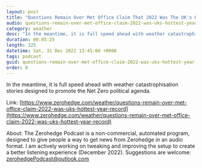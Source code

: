 ```yaml
---
layout: post
title: "Questions Remain Over Met Office Claim That 2022 Was The UK's Hottest Year On Record"
audio: questions-remain-over-met-office-claim-2022-was-uks-hottest-year-record-6
category: weather
desc: "In the meantime, it is full speed ahead with weather catastrophisation stories designed to promote the Net Zero political agenda. "
duration: 00:05:25
length: 325
datetime: Sat, 31 Dec 2022 13:45:00 +0000
tags: podcast
guid: questions-remain-over-met-office-claim-2022-was-uks-hottest-year-record-0
order: 0
---
```

In the meantime, it is full speed ahead with weather catastrophisation stories designed to promote the Net Zero political agenda. 

Link: [https://www.zerohedge.com/weather/questions-remain-over-met-office-claim-2022-was-uks-hottest-year-record](https://www.zerohedge.com/weather/questions-remain-over-met-office-claim-2022-was-uks-hottest-year-record)

About: The Zerohedge Podcast is a non-commercial, automated program, designed to give people a way to get news from Zerohedge in an audio format.  I am actively working on tweaking and improving the setup to create a better listening experience (December 2022).  Suggestions are welcome: [zerohedgePodcast@outlook.com](mailto:zerohedgePodcast@outlook.com)